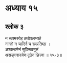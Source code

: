 # अध्याय १५

## श्लोक ३

न रूपमस्येह तथोपलभ्यते<br>नान्तो न चादिर्न च सम्प्रतिष्ठा ।<br>अश्वत्थमेनं सुविरूढमूलं<br>असङ्गशस्त्रेण दृढेन छित्त्वा ॥ १५-३॥<br><br>

